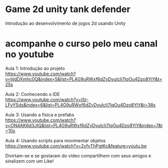 # Game 2d unity tank defender
Introdução ao desenvolvimento de jogos 2d usando Unity

# acompanhe o curso pelo meu canal no youtube
Aula 1:
Introdução ao projeto <br>
https://www.youtube.com/watch?v=tijdDXmhc0Q&index=5&list=PL4G9uRWxf6dZyDvuIcli7IqOu4Dzo8YiY&t=25s

Aula 2:
Conhecendo o IDE <br>
https://www.youtube.com/watch?v=ISr-LFyYSds&index=6&list=PL4G9uRWxf6dZyDvuIcli7IqOu4Dzo8YiY&t=38s

Aula 3:
Usando a física e prefabs <br>
https://www.youtube.com/watch?v=ON4AK6d3JtQ&list=PL4G9uRWxf6dZyDvuIcli7IqOu4Dzo8YiY&index=7&t=10s

Aula 4:
Usando scripts para movimentar objetos <br>
https://www.youtube.com/watch?v=2vfvThPgtKc&feature=youtu.be

Divirtam-se e se gostaram do vídeo compartilhem com seus amigos e sinalizem com um Like!

